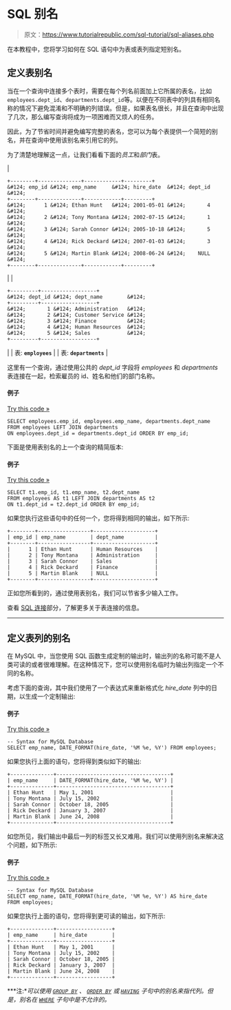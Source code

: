# SQL 别名

> 原文：<https://www.tutorialrepublic.com/sql-tutorial/sql-aliases.php>

在本教程中，您将学习如何在 SQL 语句中为表或表列指定短别名。

## 定义表别名

当在一个查询中连接多个表时，需要在每个列名前面加上它所属的表名，比如`employees.dept_id`、`departments.dept_id`等。以便在不同表中的列具有相同名称的情况下避免混淆和不明确的列错误。但是，如果表名很长，并且在查询中出现了几次，那么编写查询将成为一项困难而又烦人的任务。

因此，为了节省时间并避免编写完整的表名，您可以为每个表提供一个简短的别名，并在查询中使用该别名来引用它的列。

为了清楚地理解这一点，让我们看看下面的*员工*和*部门*表。

| 

```
+--------+--------------+------------+---------+
&#124; emp_id &#124; emp_name     &#124; hire_date  &#124; dept_id &#124;
+--------+--------------+------------+---------+
&#124;      1 &#124; Ethan Hunt   &#124; 2001-05-01 &#124;       4 &#124;
&#124;      2 &#124; Tony Montana &#124; 2002-07-15 &#124;       1 &#124;
&#124;      3 &#124; Sarah Connor &#124; 2005-10-18 &#124;       5 &#124;
&#124;      4 &#124; Rick Deckard &#124; 2007-01-03 &#124;       3 &#124;
&#124;      5 &#124; Martin Blank &#124; 2008-06-24 &#124;    NULL &#124;
+--------+--------------+------------+---------+

```

 |  | 

```
+---------+------------------+
&#124; dept_id &#124; dept_name        &#124;
+---------+------------------+
&#124;       1 &#124; Administration   &#124;
&#124;       2 &#124; Customer Service &#124;
&#124;       3 &#124; Finance          &#124;
&#124;       4 &#124; Human Resources  &#124;
&#124;       5 &#124; Sales            &#124;
+---------+------------------+

```

 |
| 表: **`employees`** |  | 表: **`departments`** |

这里有一个查询，通过使用公共的 *dept_id* 字段将 *employees* 和 *departments* 表连接在一起，检索雇员的 id、姓名和他们的部门名称。

#### 例子

[Try this code »](../codelab.php?topic=sql&file=join-query-with-full-table-name "Try this code using online Editor")

```
SELECT employees.emp_id, employees.emp_name, departments.dept_name
FROM employees LEFT JOIN departments
ON employees.dept_id = departments.dept_id ORDER BY emp_id;
```

下面是使用表别名的上一个查询的精简版本:

#### 例子

[Try this code »](../codelab.php?topic=sql&file=specify-alias-names-for-tables "Try this code using online Editor")

```
SELECT t1.emp_id, t1.emp_name, t2.dept_name
FROM employees AS t1 LEFT JOIN departments AS t2
ON t1.dept_id = t2.dept_id ORDER BY emp_id;
```

如果您执行这些语句中的任何一个，您将得到相同的输出，如下所示:

```
+--------+-----------------+--------------------+
| emp_id | emp_name        | dept_name          |
+--------+-----------------+--------------------+
|      1 | Ethan Hunt      | Human Resources    |
|      2 | Tony Montana    | Administration     |
|      3 | Sarah Connor    | Sales              |
|      4 | Rick Deckard    | Finance            |
|      5 | Martin Blank    | NULL               |
+--------+-----------------+--------------------+

```

正如您所看到的，通过使用表别名，我们可以节省多少输入工作。

查看 [SQL 连接](sql-joining-tables.php)部分，了解更多关于表连接的信息。

* * *

## 定义表列的别名

在 MySQL 中，当您使用 SQL 函数生成定制的输出时，输出列的名称可能不是人类可读的或者很难理解。在这种情况下，您可以使用别名临时为输出列指定一个不同的名称。

考虑下面的查询，其中我们使用了一个表达式来重新格式化 *hire_date* 列中的日期，以生成一个定制输出:

#### 例子

[Try this code »](../codelab.php?topic=sql&file=generate-custom-output "Try this code using online Editor")

```
-- Syntax for MySQL Database 
SELECT emp_name, DATE_FORMAT(hire_date, '%M %e, %Y') FROM employees;
```

如果您执行上面的语句，您将得到类似如下的输出:

```
+--------------+-------------------------------------+
| emp_name     | DATE_FORMAT(hire_date, '%M %e, %Y') |
+--------------+-------------------------------------+
| Ethan Hunt   | May 1, 2001                         |
| Tony Montana | July 15, 2002                       |
| Sarah Connor | October 18, 2005                    |
| Rick Deckard | January 3, 2007                     |
| Martin Blank | June 24, 2008                       |
+--------------+-------------------------------------+

```

如您所见，我们输出中最后一列的标签又长又难用。我们可以使用列别名来解决这个问题，如下所示:

#### 例子

[Try this code »](../codelab.php?topic=sql&file=specify-an-alias-name-for-a-column "Try this code using online Editor")

```
-- Syntax for MySQL Database 
SELECT emp_name, DATE_FORMAT(hire_date, '%M %e, %Y') AS hire_date
FROM employees;
```

如果您执行上面的语句，您将得到更可读的输出，如下所示:

```
+--------------+------------------+
| emp_name     | hire_date        |
+--------------+------------------+
| Ethan Hunt   | May 1, 2001      |
| Tony Montana | July 15, 2002    |
| Sarah Connor | October 18, 2005 |
| Rick Deckard | January 3, 2007  |
| Martin Blank | June 24, 2008    |
+--------------+------------------+

```

 ***注:**可以使用 [`GROUP BY`](sql-group-by-clause.php) 、 [`ORDER BY`](sql-order-by-clause.php) 或 [`HAVING`](sql-having-clause.php) 子句中的别名来指代列。但是，别名在 [`WHERE`](sql-where-clause.php) 子句中是不允许的。*